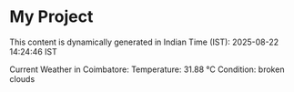 # My Project

This content is dynamically generated in Indian Time (IST): 2025-08-22 14:24:46 IST


Current Weather in Coimbatore:
Temperature: 31.88 °C
Condition: broken clouds
